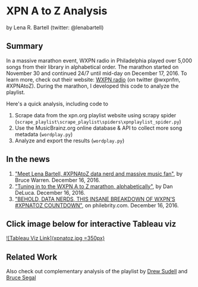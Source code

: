 # XPN A to Z Analysis
by Lena R. Bartell (twitter: @lenabartell)

## Summary

In a massive marathon event, WXPN radio in Philadelphia played over 5,000 songs from their library in alphabetical order. The marathon started on November 30 and continued 24/7 until mid-day on December 17, 2016. To learn more, check out their website: [WXPN radio](http://xpn.org/music-artist/xpn-a-z) (on twitter @wxpnfm, #XPNAtoZ). During the marathon, I developed this code to analyze the playlist. 

Here's a quick analysis, including code to
1. Scrape data from the xpn.org playlist website using scrapy spider (`scrape_playlist\scrape_playlist\spiders\xpnplaylist_spider.py`)
2. Use the MusicBrainz.org online database & API to collect more song metadata (`wordplay.py`)
3. Analyze and export the results (`wordplay.py`)

## In the news

1. ["Meet Lena Bartell, #XPNAtoZ data nerd and massive music fan"](http://thekey.xpn.org/2016/12/16/lena-bartell/), by Bruce Warren. December 16, 2016.
2. ["Tuning in to the WXPN A to Z marathon, alphabetically"](http://www.philly.com/philly/blogs/inthemix/Tuning-in-alphabetically-to-the-XPN-A-to-Z.html), by Dan DeLuca. December 16, 2016.
3. ["BEHOLD, DATA NERDS, THIS INSANE BREAKDOWN OF WXPN'S #XPNATOZ COUNTDOWN"](http://www.philebrity.com/blog/2016/12/16/behold-data-nerds-this-is-insane-breakdown-of-wxpns-xpnatoz-countdown), on philebrity.com. December 16, 2016.

## Click image below for interactive Tableau viz 

[![Tableau Viz Link](xpnatoz.jpg =350px)](http://public.tableau.com/views/XPN_AtoZ/XPNA-Z?%3AshowVizHome=no&:display_count=yes)

## Related Work

Also check out complementary analysis of the playlist by [Drew Sudell](https://github.com/asudell/a2z) and [Bruce Segal](https://twitter.com/besegal)